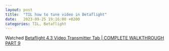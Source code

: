 ```yaml
---
layout: post
title:  "TIL how to tune video in Betaflight"
date:   2023-09-25 19:16:00 +0200
categories: TIL, Betaflight
---
```

Watched [Betaflight 4.3 Video Transmitter Tab \| COMPLETE WALKTHROUGH PART 9](https://www.youtube.com/watch?v=t28pDCYENuI)